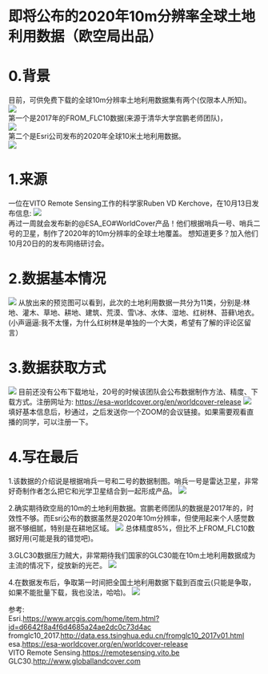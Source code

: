 # 即将公布的2020年10m分辨率全球土地利用数据（欧空局出品）

# 0.背景
目前，可供免费下载的全球10m分辨率土地利用数据集有两个(仅限本人所知)。  
![](http://pics.landcover100.com/pics//image/20211014221033.png)  
第一个是2017年的FROM_FLC10数据(来源于清华大学宫鹏老师团队)，  
![](http://pics.landcover100.com/pics//image/20211014220824.png)  
第二个是Esri公司发布的2020年全球10米土地利用数据。  
![](http://pics.landcover100.com/pics//image/20211014220912.png)  

# 1.来源
一位在VITO Remote Sensing工作的科学家Ruben VD Kerchove，在10月13日发布信息:
![](http://pics.landcover100.com/pics//image/20211014215518.png)  
再过一周就会发布新的@ESA_EO#WorldCover产品！他们根据哨兵一号、哨兵二号的卫星，制作了2020年的10m分辨率的全球土地覆盖。
想知道更多？加入他们10月20日的的发布网络研讨会。

# 2.数据基本情况
![](http://pics.landcover100.com/pics//image/20211014221315.png)
从放出来的预览图可以看到，此次的土地利用数据一共分为11类，分别是:林地、灌木、草地、耕地、建筑、荒漠、雪\冰、水体、湿地、红树林、苔藓\地衣。  
(小声逼逼:我不太懂，为什么红树林是单独的一个大类，希望有了解的评论区留言）

# 3.数据获取方式
![](http://pics.landcover100.com/pics//image/20211014222822.png)
目前还没有公布下载地址，20号的时候该团队会公布数据制作方法、精度、下载方式。注册网址为:
https://esa-worldcover.org/en/worldcover-release
![](http://pics.landcover100.com/pics//image/20211014224205.png)  
填好基本信息后，秒通过，之后发送你一个ZOOM的会议链接。如果需要观看直播的同学，可以注册一下。

# 4.写在最后
1.该数据的介绍说是根据哨兵一号和二号的数据制图。哨兵一号是雷达卫星，非常好奇制作者怎么把它和光学卫星结合到一起形成产品。
![](http://pics.landcover100.com/pics//image/20211014225630.png)


2.确实期待欧空局的10m的土地利用数据。宫鹏老师团队的数据是2017年的，时效性不够。而Esri公布的数据虽然是2020年10m分辨率，但使用起来个人感觉数据不够细腻，特别是在耕地区域。
![](http://pics.landcover100.com/pics//image/20211014223449.png)
总体精度85%，但比不上FROM_FLC10数据好用(可能是我的错觉吧)。

3.GLC30数据压力贼大，非常期待我们国家的GLC30能在10m土地利用数据成为主流的情况下，绽放新的光芒。
![](http://pics.landcover100.com/pics//image/20211014223915.png)

4.在数据发布后，争取第一时间把全国土地利用数据下载到百度云(只能是争取，如果不能批量下载，我也没法，哈哈)。
![](http://pics.landcover100.com/pics//image/20211014230037.png)


参考:  
Esri.https://www.arcgis.com/home/item.html?id=d6642f8a4f6d4685a24ae2dc0c73d4ac  
fromglc10_2017.http://data.ess.tsinghua.edu.cn/fromglc10_2017v01.html  
esa.https://esa-worldcover.org/en/worldcover-release  
VITO Remote Sensing.https://remotesensing.vito.be  
GLC30.http://www.globallandcover.com  